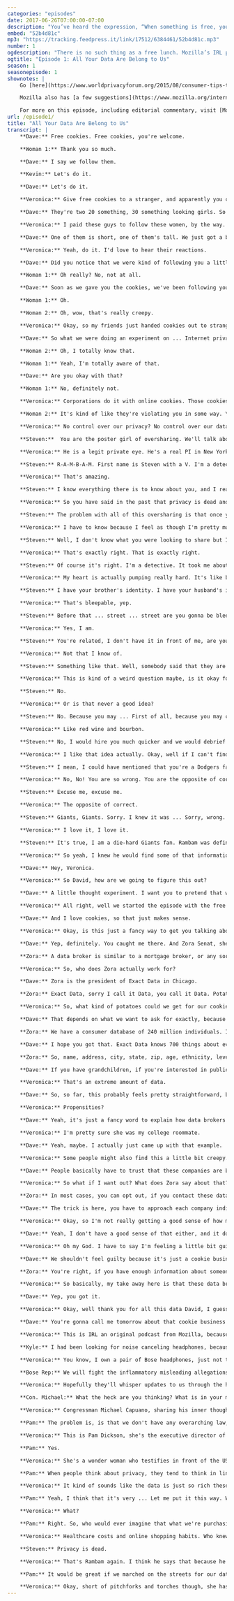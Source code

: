 ```yaml
---
categories: "episodes"
date: 2017-06-26T07:00:00-07:00
description: "You’ve heard the expression, “When something is free, you’re the product.” And, while you may think it’s no big deal to give away your personal data in exchange for free online services, how can you know that what you **get** for what you **give** is a fair trade?"
embed: "52b4d81c"
mp3: "https://tracking.feedpress.it/link/17512/6384461/52b4d81c.mp3"
number: 1
ogdescription: "There is no such thing as a free lunch. Mozilla’s IRL podcast dives into the price of “free” online series."
ogtitle: "Episode 1: All Your Data Are Belong to Us"
season: 1
seasonepisode: 1
shownotes: |
    Go [here](https://www.worldprivacyforum.org/2015/08/consumer-tips-top-ten-opt-outs/) for the World Privacy Forum's list of the Top 10 Most Important Opt-outs.

    Mozilla also has [a few suggestions](https://www.mozilla.org/internet-health/privacy-security/) on how to manage the data privacy challenge discussed in this episode.

    For more on this episode, including editorial commentary, visit [Mozilla's Internet Citizen blog](http://blog.mozilla.org/internetcitizen/2017/06/26/irl-episode-1-privacy).
url: /episode1/
title: "All Your Data Are Belong to Us"
transcript: |
    **Dave:** Free cookies. Free cookies, you're welcome.

    **Woman 1:** Thank you so much.

    **Dave:** I say we follow them.

    **Kevin:** Let's do it.

    **Dave:** Let's do it.

    **Veronica:** Give free cookies to a stranger, and apparently you can follow them anywhere. This is Dave and Kevin.

    **Dave:** They're two 20 something, 30 something looking girls. So they're going to buy alcohol.

    **Veronica:** I paid these guys to follow these women, by the way.

    **Dave:** One of them is short, one of them's tall. We just got a bad look from a guy who looks like he works at the mall. Definitely questioning what we were doing. So should I just tell them what we were doing?

    **Veronica:** Yeah, do it. I'd love to hear their reactions.

    **Dave:** Did you notice that we were kind of following you a little bit?

    **Woman 1:** Oh really? No, not at all.

    **Dave:** Soon as we gave you the cookies, we've been following you around.

    **Woman 1:** Oh.

    **Woman 2:** Oh, wow, that's really creepy.

    **Veronica:** Okay, so my friends just handed cookies out to strangers so we could follow them. It's basically the real life version of something that happens to you when you're on the internet.

    **Dave:** So what we were doing an experiment on ... Internet privacy and the idea that companies just follow you around on the internet and track your behavior.

    **Woman 2:** Oh, I totally know that.

    **Woman 1:** Yeah, I'm totally aware of that.

    **Dave:** Are you okay with that?

    **Woman 1:** No, definitely not.

    **Veronica:** Corporations do it with online cookies. Those cookies are like little tracking devices that they stick inside your computer or phone, except they don't confess and they never stop following.

    **Woman 2:** It's kind of like they're violating you in some way. You have no control over your privacy anymore, you know?

    **Veronica:** No control over our privacy? No control over our data, basically. You know that's a thing right? You know that's the deal when we go online. You've heard the expression: When something is free, you're the product. You might think it's no big deal that giving away your data in exchange for free services is a fair trade, but if you don't know how deep the data mine goes, how can you know that what you get for what you give is a fair trade? Welcome to IRL, an original podcast from Mozilla. Sometimes we do stuff online we'd never do in person, like posting comments we'd be too scared to say to someone's face, or being reckless with our secrets, or signing away our rights without a glance at the fine print. But the fact is, there's no real distinction between our online and offline lives. We only have one life. So, on IRL I'll help you sort the good and the great from the bad and the suck of our online lives, and see what we can do together to make everything awesome, because online life is real life. I'm Veronica Belmont and if you know anything about me, not saying that you should, you know I loves me some internets. It's been my passion and it's been my career forever, which means however that there's a ton of data about a certain Veronica Belmont just ready for the harvesting. I know there are companies out there making tons of coin by taking my data, packaging it, and selling it to the highest bidder, or any bidder I guess. Well, let's see what this data industry is up to. Let's sort out the things we should worry about from the things worthy of only a well-placed meh. When I first started thinking about this episode, I thought it might be fun to see what a total stranger could dig up about me with a little googling. I share a lot of data online, so I figure this could be pretty fun. So we found a stranger, but not just any stranger, someone who's killer good at this.

    **Steven:**  You are the poster girl of oversharing. We'll talk about that in a second.

    **Veronica:** He is a legit private eye. He's a real PI in New York City. And his name is Steven Rambam.

    **Steven:** R-A-M-B-A-M. First name is Steven with a V. I'm a detective, I have been for 32 years and 90% of what I used to do, by going out into the field and knocking on doors and looking through musty archives I can do sitting at home in my underpants drinking a beer.

    **Veronica:** That's amazing.

    **Steven:** I know everything there is to know about you, and I really mean everything.

    **Veronica:** So you have said in the past that privacy is dead and that we should all get over it. What does that even mean? How do we get over it?

    **Steven:** The problem with all of this oversharing is that once you've done it, it's like virginity, you can never get it back. Anything that you later want to conceal, you can't. It's death of a thousand cuts. By the time even six months of you posting photos and showing what news sources you're interested in, and what articles you linger over and who your friends are, it is out there, it will never go away. I can assure you, you can not get that data back.

    **Veronica:** I have to know because I feel as though I'm pretty much an open book, as you said I'm the poster child for oversharing. But I feel like I do it very intentionally.

    **Steven:** Well, I don't know what you were looking to share but I can tell you that there's nothing that is not available about you. You drink. Your tastes in booze are the same as mine, red wine and bourbon.

    **Veronica:** That's exactly right. That is exactly right.

    **Steven:** Of course it's right. I'm a detective. It took me about four seconds to get your social security number, which starts ... you can bleep that.

    **Veronica:** My heart is actually pumping really hard. It's like beating out of my chest for some reason.

    **Steven:** I have your brother's identity. I have your husband's identity. I have everywhere you've ever lived. I have where you're living right now ... Avenue ... Since you're gonna bleep it.

    **Veronica:** That's bleepable, yep.

    **Steven:** Before that ... street ... street are you gonna be bleeping all this?

    **Veronica:** Yes, I am.

    **Steven:** You're related, I don't have it in front of me, are you related to Daniel Boone?

    **Veronica:** Not that I know of.

    **Steven:** Something like that. Well, somebody said that they are your relative, before that, they said that they were related to Daniel Boone, so you're related to Daniel Boone. Surprise!

    **Veronica:** This is kind of a weird question maybe, is it okay for someone to be okay with the way things are? To just say, "I'm not committing any crimes, or I'm not doing whatever." Is it okay for me to just be out in the open?

    **Steven:** No.

    **Veronica:** Or is that never a good idea?

    **Steven:** No. Because you may ... First of all, because you may change your mind. Second of all, because the world may change. You never know what is going to be tomorrow considered inappropriate. You don't know what tomorrow may bring. You also don't know what you want to do with your life. If you think you're hired today without people looking at your social networking presence, you're wrong. I can tell you that there are things in people's social networking profiles and social networking posts that have prevented me from subcontracting cases out to them.

    **Veronica:** Like red wine and bourbon.

    **Steven:** No, I would hire you much quicker and we would debrief every night in a bar.

    **Veronica:** I like that idea actually. Okay, well if I can't find another job in the future, I know who to call.

    **Steven:** I mean, I could have mentioned that you're a Dodgers fan. I could have mentioned-

    **Veronica:** No, No! You are so wrong. You are the opposite of correct with the Dodgers.

    **Steven:** Excuse me, excuse me.

    **Veronica:** The opposite of correct.

    **Steven:** Giants, Giants. Sorry. I knew it was ... Sorry, wrong. Giants. I didn't look at the page.

    **Veronica:** I love it, I love it.

    **Steven:** It's true, I am a die-hard Giants fan. Rambam was definitely not going to get away with that one.

    **Veronica:** So yeah, I knew he would find some of that information out there, but being confronted with it all at once, it's a bit overwhelming. It only took Rambam a few mouse clicks to gather that little bit of data about my life and history. Imagine if he had access to a giant vacuum cleaner and just was able to hoover up the entire internet instead. That's basically what these data companies are doing. The data market is massive, how big? Well the going estimate puts it at over 130 billion dollars now and maybe as much as 200 billion in the next three years. Those in the business of buying and selling data, we call them data brokers. My producer pal, David Swanson, interviewed one to find out more about how this all works. Hey, David.

    **Dave:** Hey, Veronica.

    **Veronica:** So David, how are we going to figure this out?

    **Dave:** A little thought experiment. I want you to pretend that we're starting a business, and we want to market our business to potential customers.

    **Veronica:** All right, well we started the episode with the free cookie stunt, so maybe we should continue with that theme. How about we pretend we're starting a cookie business?

    **Dave:** And I love cookies, so that just makes sense.

    **Veronica:** Okay, is this just a fancy way to get you talking about data brokers?

    **Dave:** Yep, definitely. You caught me there. And Zora Senat, she's going to help us out too.

    **Zora:** A data broker is similar to a mortgage broker, or any sort of broker. We are the bridge between our clients and users who are businesses using data for marketing purposes and the data aggregator.

    **Veronica:** So, who does Zora actually work for?

    **Dave:** Zora is the president of Exact Data in Chicago.

    **Zora:** Exact Data, sorry I call it Data, you call it Data. Potato, potato.

    **Veronica:** So, what kind of potatoes could we get for our cookie business?

    **Dave:** That depends on what we want to ask for exactly, because exact data, data, has a lot of potatoes.

    **Zora:** We have a consumer database of 240 million individuals. In that consumer database, we have over 700 elements that are associated with each individual.

    **Dave:** I hope you got that. Exact Data knows 700 things about every single person in their database. That's just one company.

    **Zora:** So, name, address, city, state, zip, age, ethnicity, level of education, income, we can tell you whether you own or rent your home, and how long you've lived there. We also have a variety of interests data, include people who like woodworking, or motorcycling, or-

    **Dave:** If you have grandchildren, if you're interested in public affairs and politics, or dieting and weight loss, but yeah you get the point.

    **Veronica:** That's an extreme amount of data.

    **Dave:** So, so far, this probably feels pretty straightforward, but it does get a little more interesting when we start talking about something called propensities.

    **Veronica:** Propensities?

    **Dave:** Yeah, it's just a fancy word to explain how data brokers package and repackage us into different categories and lists For example, a dog owner living in Brooklyn, who buys a certain brand of toothpaste and gets her vegetables from a local grocer, she's more likely to vote Democrat.

    **Veronica:** I'm pretty sure she was my college roommate.

    **Dave:** Yeah, maybe. I actually just came up with that example.

    **Veronica:** Some people might also find this a little bit creepy.

    **Dave:** People basically have to trust that these companies are being careful with how they package and how they sell our personal data, and to whom they're selling it to.

    **Veronica:** So what if I want out? What does Zora say about that?

    **Zora:** In most cases, you can opt out, if you contact these data aggregators and tell them you want your name and your information off of their list. All of the data providers we work with and our company maintains a global suppression file and honors those requests.

    **Dave:** The trick is here, you have to approach each company individually.

    **Veronica:** Okay, so I'm not really getting a good sense of how many companies there are.

    **Dave:** Yeah, I don't have a good sense of that either, and it doesn't really seem like anyone does. But in the research that I did, the estimates that I saw were from between two and four thousand companies.

    **Veronica:** Oh my God. I have to say I'm feeling a little bit guilty about buying these marketing lists for our imaginary cookie business.

    **Dave:** We shouldn't feel guilty because it's just a cookie business, but that doesn't mean that some people aren't still uncomfortable with the idea, and that some people are just outright against it all together. It doesn't mean that sometimes something could go wrong, right? Zora says that their company is really careful, but she knows that the industry still has some problems.

    **Zora:** You're right, if you have enough information about someone, it could lead to ... That could have negative effects, which might need to be controlled by a system that doesn't benefit directly from having this information. I definitely think there are opportunities for exploitation that we'd need to be aware of.

    **Veronica:** So basically, my take away here is that these data brokers have a ton of information on us, they can slice it up into these really specific propensities, and at the end of the day, opting out is basically ... It's possible, but it's really, really hard to do.

    **Dave:** Yep, you got it.

    **Veronica:** Okay, well thank you for all this data David, I guess.

    **Dave:** You're gonna call me tomorrow about that cookie business though, right?

    **Veronica:** This is IRL an original podcast from Mozilla, because online life is real life. Okay, so a bunch of data brokers out there are selling our data. Your data, my data, your parents data, if dogs could type, their data would be packaged and sold too, but just how much are they selling our data for exactly? Well, that's a really hard number to come up with. Here's an example though. To get the names, addresses, and emails of 5,000 people in Chicago, who live in a five mile radius of your cookie store, and who all have kids under 15, who might like to buy chocolate chip cookies, a list like that costs $600 bucks. In this example, your data is worth $.12. Not much, right? But then again, that's just for cookies. I'd like to think I didn't sign up for this, but maybe I did. It's not like I ever read the terms and conditions of the services I use, like everyone else I just click accept so I can get the free app, you too right? That's exactly what Kyle Zak did, and what happened next, led him to sue the Bose corporation for allegedly data mining it's customers. He hired the law firm Edelson, and they filed a class action suit. So here's the deal, Kyle bought some wireless Bose headphones for $350. To make those headphones work even better, he installed the Bose connect app on his phone. You can use it for things like adjusting the headphones noise canceling levels and it can even monitor your heart rate. Kyle soon decided that the app should actually be called "Spy Tunes"

    **Kyle:** I had been looking for noise canceling headphones, because I realized that living in Chicago and going to school, it's going to be loud and I'm going to be around people all the time. I went on Amazon and found the Bose Quiet Comfort 35 headphones, which promised to provide me a quiet, secluded listening experience.You had to download to use with the headphones, which I thought was excessive, but if it meant it was the only way to use my headphones, I said, okay why not? Light bulb in the head thought, "Okay, I want to find out where my data is going. I know now that I'm generating it, where is it going?" So, Edelson was a firm that had a data lab where they would work on things, because they're very dedicated to protecting consumer privacy. After a bit of research and tinkering with their experts, we found out that it us song titles, it is album titles, it is artist names, it is podcast titles, podcast series names, podcast authors, duration, what time of the day you're listening to them, with what frequency, was all begin recorded, was all being cataloged, and was being sent to a data mining company. It was as if I was in a dark room and suddenly a curtain was drawn and I found out that I have thousands of people staring at me, creating marketing data from me without my consent, without my say so, and without my knowledge. The headphones are now off. They're in the case, in the back of my closet. A former friend of mine asked, "Why haven't you just resigned yourself to the fact that you're always plugged in and everyone is watching everyone all the time? And everyone knows everything about everyone." And I was horrified. I have never resigned to that fact. You can be an exhibitionist, or you can be as private as you want, but the issue is, everyone, regardless of how much or how little they value privacy, should have the right to choose how private or not private to be.

    **Veronica:** You know, I own a pair of Bose headphones, just not the ones featured in Kyle's lawsuit, and I want to believe that this company, which I've been a fan of for decades isn't taking all of us for a ride. I did ask Bose what they have to say about this. Here's what a spokesperson emailed back.

    **Bose Rep:** We will fight the inflammatory misleading allegations. We don't wiretap your communications, we don't sell your information, and we don't use anything we collect to identify you, or anyone else by name. If there's anything else we think you should know, you'll hear it straight from us.

    **Veronica:** Hopefully they'll whisper updates to us through the headphones. Whether or not Kyle's lawsuit is successful, what's clear is that he doesn't trust the company anymore, he feels violated and helpless. So he's fighting back, and he's not alone. Companies keep getting their hands caught in the data cookie jar. Here are a couple of my favorite examples. Unroll.me is a free service that unsubscribes you from emails. I really liked unroll.me too, but they got caught selling their customers Lyft receipts to Lyft's competition at Uber. And then there's the company that sells smart vibrators. Yes, you heard me right, smart vibrators. WeVibe faced a class action lawsuit for selling their customer data. What data, you may ask. WeVibe tracked the exact times people used their vibrators and what setting they used, whether it was pulse, peak, and swear to God, a setting called 'ChaChaCha'. Wow. Companies really can get your data from anywhere. Now, it looks like the companies you pay to access the internet pipes are about to join the data for sale game. You've heard of ISPs like Comcast, AT&T, and Verizon. This spring the congress voted to kill federal privacy rules that were about to be imposed on ISPs, so if they want to, they too can sell your data. Massachusetts congressman, Michael Capuano was astounded by the congressional vote, and he speaks for all of us when he said this on the floor of congress.

    **Con. Michael:** What the heck are you thinking? What is in your mind? Why would you want to give out any of your personal information to a faceless corporation for the sole purpose of them selling it?

    **Veronica:** Congressman Michael Capuano, sharing his inner thoughts about private data in a public forum.  In case you're wondering like I am, all of this data collecting is totally legal, basically. Back in the day, before the internet changed everything, you could pass laws for specific things like health data and credit data. Every now and again the federal trade commission might fine a data broker or two for breaking those specific laws. Otherwise the industry largely policies itself.

    **Pam:** The problem is, is that we don't have any overarching law, just for privacy, that cuts across all topics. As a result, privacy laws just hit data brokers tangentially.

    **Veronica:** This is Pam Dickson, she's the executive director of a non-profit called The World Privacy Forum.

    **Pam:** Yes.

    **Veronica:** She's a wonder woman who testifies in front of the US congress and tries to get governments to pass laws to protect us common folk from data abuse.

    **Pam:** When people think about privacy, they tend to think in linear terms, but if you think about how we live our lives, our lives are really nonlinear. We are in a sea of information. It's like a ball of yarn, and we're all in the center of it. It's all connected. As a result, any solution that has to do with privacy, is just going to have to be as interconnected, and work in all those areas.

    **Veronica:** It kind of sounds like the data is just so rich these days that they can make these assumptions about us, without actually needing the exact information.

    **Pam:** Yeah, I think that it's very ... Let me put it this way. We get a lot of calls from people who have been harmed by privacy problems. People calling who have really terrible cases of identity theft, or medical identity theft, problems I worry about are the problems that people don't know about and can't directly prove. We found a study where it showed that there was a national health plan, but the plan was not named. They had scoured through all these different pieces of information to find out was the most predictive about a person in terms of their health and how much they were going to cost the health plan. Of course, smoking was a huge predictor, right? We can all understand that. Another really, really big predictor that they kept on the top 25 list was how many online retail purchases you made of clothing items. I'm like, "Wait, what?"

    **Veronica:** What?

    **Pam:** Right. So, who would ever imagine that what we're purchasing online is going to impact that. That what we pay for healthcare, or our assumed risk in healthcare. It's that kind of thing that I'm talking about. We can't keep track of it anymore. Because we can't keep track of it anymore, it's really important that business has rules to play by, and the government has more ability to look under the hood. A person needs to be able to make the choice. If you don't have the means of knowing that you're being tracked, if you aren't able to make a meaningful choice, that's a whole different thing, that's not right, that's not human autonomy.

    **Veronica:** Healthcare costs and online shopping habits. Who knew they went together like peanut butter and chocolate. So that's the way the cookie crumbles, the data industry knows more about me than by own mother does. My ISP, my Google, my Facebook know more about my hopes, and dreams, and schemes than my closest friends, maybe even my husband. Data is the new oil. People are getting rich by stealing your oil. Every time we click join and like and subscribe and add to cart and buy now and free two day shipping and rate your experience, data companies are sucking up all this intel.

    **Steven:** Privacy is dead.

    **Veronica:** That's Rambam again. I think he says that because he remembers when our privacy was so full of life. He knows private used to mean something special. Privacy used to be priceless. IN the past the FTC and some members of the US congress have tried to introduce regulations or laws to tackle this data business. Those efforts have led nowhere. We haven't made it clear that this matters. Some activists are fighting back. When that ISP bill was passed, a non-profit, pro-privacy group called Fight for the Future, posted billboards that showed the names, faces, and phone numbers of politicians who sold us out. The billboards also pointed out exactly how much money the telecoms gave them in quote, unquote donations. Actions like that just might get things moving in the right direction, Pam Dickson has high hopes.

    **Pam:** It would be great if we marched on the streets for our data rights. We need collective action, and we need a collective voice to say, "Look, we care about privacy. It's not dead. It's alive, and we want to protect it."

    **Veronica:** Okay, short of pitchforks and torches though, she has another suggestion. The World Privacy Forum has a list of the top ten most important opt outs. It will help you lock down at least some of your data, so it's a start. Mozilla's also put together a few suggestions on how to manage this data privacy challenge. Check out this episode's show notes at IRLpodcast.org to find out more. So remember, when you're online, you're never really alone. For data companies it's "All your data are belong to us", but our privacy and our data is much too precious to leave to them. In real life, you draw your curtains at night so people don't peek into what you're up to. Online, maybe you want to draw the shades there too. IRL is an original podcast from Mozilla. Listen and subscribe through your favorite app, or on our website IRLpodcast.org. leave a rating and a review on Apple Podcasts so we know what you think. Hear this music? IRL's theme is composed by Roberto Angel Dweyer and Daniel Burn. It's available under creative commons license, learn more on our website and feel free to take the theme and remix at will, let me know if you do. Next time on IRL, an internet topic that seems to be on everyone's minds these days. The battle to save net neutrality. I'm Veronica Belmont, see you online until we catch up again IRL. Is it potato, potato ... Am I saying data and he's saying data and are we both right? Am I wrong?
---
```


